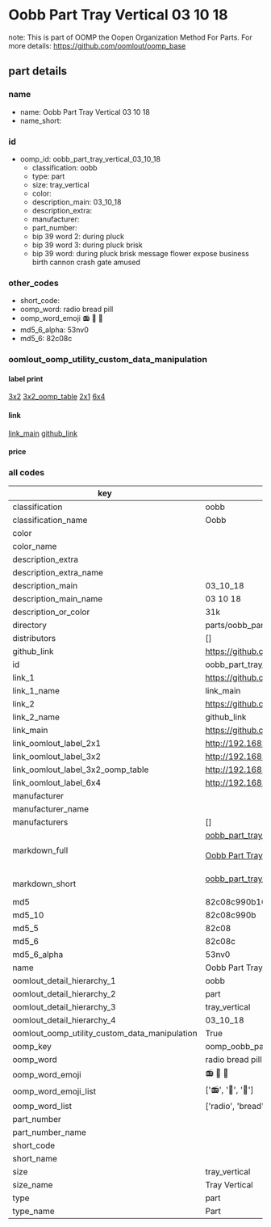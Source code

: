 # Oobb Part Tray Vertical 03 10 18  

note: This is part of OOMP the Oopen Organization Method For Parts. For more details: https://github.com/oomlout/oomp_base

##  part details





### name
* name: Oobb Part Tray Vertical 03 10 18
* name_short: 
### id
* oomp_id: oobb_part_tray_vertical_03_10_18
  * classification: oobb
  * type: part
  * size: tray_vertical
  * color: 
  * description_main: 03_10_18
  * description_extra: 
  * manufacturer: 
  * part_number: 
  * bip 39 word 2: during pluck
  * bip 39 word 3: during pluck brisk
  * bip 39 word: during pluck brisk message flower expose business birth cannon crash gate amused

### other_codes
* short_code: 
* oomp_word: radio bread pill
* oomp_word_emoji :radio: :bread: :pill:
* md5_6_alpha: 53nv0
* md5_6: 82c08c






### oomlout_oomp_utility_custom_data_manipulation
#### label print
[3x2](http://192.168.1.245:1112/?label=oomp%2053nv0)
[3x2_oomp_table](http://192.168.1.107:1112/?label=oomp%2053nv0)
[2x1](http://192.168.1.242:1112/?label=oomp%2053nv0)
[6x4](http://192.168.1.55:1112/?label=oomp%2053nv0)    

#### link

[link_main](https://github.com/oomlout/oomlout_oomp_current_version_messy/tree/main/parts/oobb_part_tray_vertical_03_10_18) [github_link](https://github.com/oomlout/oomlout_oomp_part_src/tree/main/parts/oobb_part_tray_vertical_03_10_18)                             

#### price







### all codes 
| key | value |  
| --- | --- |  
| classification | oobb |  
| classification_name | Oobb |  
| color |  |  
| color_name |  |  
| description_extra |  |  
| description_extra_name |  |  
| description_main | 03_10_18 |  
| description_main_name | 03 10 18 |  
| description_or_color | 31k |  
| directory | parts/oobb_part_tray_vertical_03_10_18 |  
| distributors | [] |  
| github_link | https://github.com/oomlout/oomlout_oomp_part_src/tree/main/parts/oobb_part_tray_vertical_03_10_18 |  
| id | oobb_part_tray_vertical_03_10_18 |  
| link_1 | https://github.com/oomlout/oomlout_oomp_current_version_messy/tree/main/parts/oobb_part_tray_vertical_03_10_18 |  
| link_1_name | link_main |  
| link_2 | https://github.com/oomlout/oomlout_oomp_part_src/tree/main/parts/oobb_part_tray_vertical_03_10_18 |  
| link_2_name | github_link |  
| link_main | https://github.com/oomlout/oomlout_oomp_current_version_messy/tree/main/parts/oobb_part_tray_vertical_03_10_18 |  
| link_oomlout_label_2x1 | http://192.168.1.242:1112/?label=oomp%2053nv0 |  
| link_oomlout_label_3x2 | http://192.168.1.245:1112/?label=oomp%2053nv0 |  
| link_oomlout_label_3x2_oomp_table | http://192.168.1.107:1112/?label=oomp%2053nv0 |  
| link_oomlout_label_6x4 | http://192.168.1.55:1112/?label=oomp%2053nv0 |  
| manufacturer |  |  
| manufacturer_name |  |  
| manufacturers | [] |  
| markdown_full | [oobb_part_tray_vertical_03_10_18](https://github.com/oomlout/oomlout_oomp_current_version_messy/tree/main/parts/oobb_part_tray_vertical_03_10_18)<br>[](https://github.com/oomlout/oomlout_oomp_current_version_messy/tree/main/parts/oobb_part_tray_vertical_03_10_18)<br>[Oobb Part Tray Vertical 03 10 18](https://github.com/oomlout/oomlout_oomp_current_version_messy/tree/main/parts/oobb_part_tray_vertical_03_10_18)<br><br> |  
| markdown_short | [oobb_part_tray_vertical_03_10_18](https://github.com/oomlout/oomlout_oomp_current_version_messy/tree/main/parts/oobb_part_tray_vertical_03_10_18)<br><br> |  
| md5 | 82c08c990b16a3e142acc8be38a9aa21 |  
| md5_10 | 82c08c990b |  
| md5_5 | 82c08 |  
| md5_6 | 82c08c |  
| md5_6_alpha | 53nv0 |  
| name | Oobb Part Tray Vertical 03 10 18 |  
| oomlout_detail_hierarchy_1 | oobb |  
| oomlout_detail_hierarchy_2 | part |  
| oomlout_detail_hierarchy_3 | tray_vertical |  
| oomlout_detail_hierarchy_4 | 03_10_18 |  
| oomlout_oomp_utility_custom_data_manipulation | True |  
| oomp_key | oomp_oobb_part_tray_vertical_03_10_18 |  
| oomp_word | radio bread pill |  
| oomp_word_emoji | :radio: :bread: :pill: |  
| oomp_word_emoji_list | [':radio:', ':bread:', ':pill:'] |  
| oomp_word_list | ['radio', 'bread', 'pill'] |  
| part_number |  |  
| part_number_name |  |  
| short_code |  |  
| short_name |  |  
| size | tray_vertical |  
| size_name | Tray Vertical |  
| type | part |  
| type_name | Part |  
